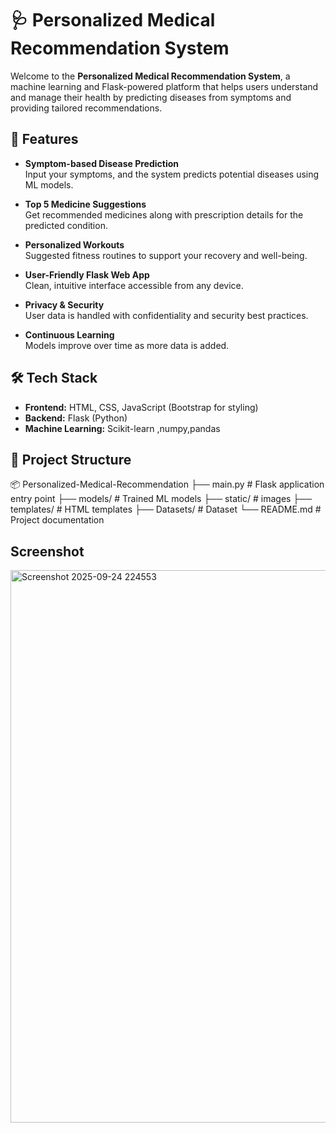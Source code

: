 # 🩺 Personalized Medical Recommendation System

Welcome to the **Personalized Medical Recommendation System**, a machine learning and Flask-powered platform that helps users understand and manage their health by predicting diseases from symptoms and providing tailored recommendations.

## 🚀 Features

- **Symptom-based Disease Prediction**  
  Input your symptoms, and the system predicts potential diseases using ML models.

- **Top 5 Medicine Suggestions**  
  Get recommended medicines along with prescription details for the predicted condition.

- **Personalized Workouts**  
  Suggested fitness routines to support your recovery and well-being.

- **User-Friendly Flask Web App**  
  Clean, intuitive interface accessible from any device.

- **Privacy & Security**  
  User data is handled with confidentiality and security best practices.

- **Continuous Learning**  
  Models improve over time as more data is added.

## 🛠️ Tech Stack

- **Frontend:** HTML, CSS, JavaScript (Bootstrap for styling)  
- **Backend:** Flask (Python)  
- **Machine Learning:** Scikit-learn ,numpy,pandas
 
## 📂 Project Structure
📦 Personalized-Medical-Recommendation
├── main.py # Flask application entry point
├── models/ # Trained ML models
├── static/ # images
├── templates/ # HTML templates
├── Datasets/ # Dataset
└── README.md # Project documentation

## Screenshot
<img width="1892" height="884" alt="Screenshot 2025-09-24 224553" src="https://github.com/user-attachments/assets/dd9a64bc-9b44-487b-a7e7-f3b3a4e19a36" />


